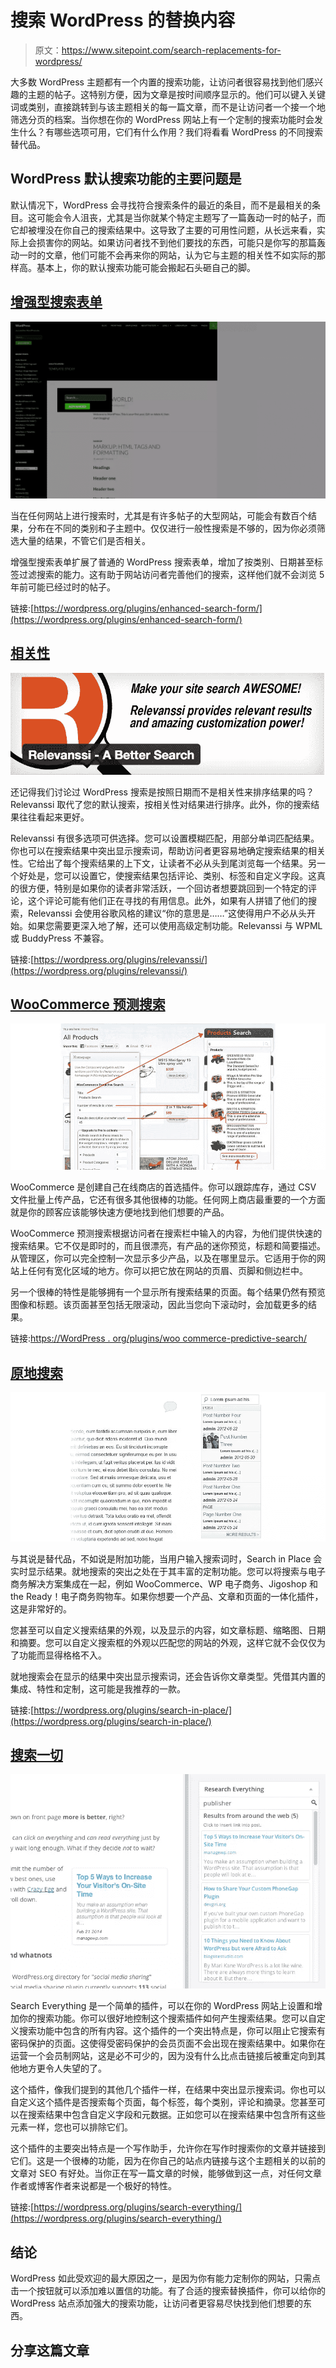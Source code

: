 # 搜索 WordPress 的替换内容

> 原文：<https://www.sitepoint.com/search-replacements-for-wordpress/>

大多数 WordPress 主题都有一个内置的搜索功能，让访问者很容易找到他们感兴趣的主题的帖子。这特别方便，因为文章是按时间顺序显示的。他们可以键入关键词或类别，直接跳转到与该主题相关的每一篇文章，而不是让访问者一个接一个地筛选分页的档案。当你想在你的 WordPress 网站上有一个定制的搜索功能时会发生什么？有哪些选项可用，它们有什么作用？我们将看看 WordPress 的不同搜索替代品。

## WordPress 默认搜索功能的主要问题是

默认情况下，WordPress 会寻找符合搜索条件的最近的条目，而不是最相关的条目。这可能会令人沮丧，尤其是当你就某个特定主题写了一篇轰动一时的帖子，而它却被埋没在你自己的搜索结果中。这导致了主要的可用性问题，从长远来看，实际上会损害你的网站。如果访问者找不到他们要找的东西，可能只是你写的那篇轰动一时的文章，他们可能不会再来你的网站，认为它与主题的相关性不如实际的那样高。基本上，你的默认搜索功能可能会搬起石头砸自己的脚。

## [增强型搜索表单](https://wordpress.org/plugins/enhanced-search-form/)

![Enhanced Search Form](img/94a63935f306f42099973c938ec260c9.png)

当在任何网站上进行搜索时，尤其是有许多帖子的大型网站，可能会有数百个结果，分布在不同的类别和子主题中。仅仅进行一般性搜索是不够的，因为你必须筛选大量的结果，不管它们是否相关。

增强型搜索表单扩展了普通的 WordPress 搜索表单，增加了按类别、日期甚至标签过滤搜索的能力。这有助于网站访问者完善他们的搜索，这样他们就不会浏览 5 年前可能已经过时的帖子。

链接:[https://wordpress.org/plugins/enhanced-search-form/](https://wordpress.org/plugins/enhanced-search-form/)

## [相关性](https://wordpress.org/plugins/relevanssi/)

![Relevanssi](img/4ef01da212c883b0c8c3607113f6eb0b.png)

还记得我们讨论过 WordPress 搜索是按照日期而不是相关性来排序结果的吗？Relevanssi 取代了您的默认搜索，按相关性对结果进行排序。此外，你的搜索结果往往看起来更好。

Relevanssi 有很多选项可供选择。您可以设置模糊匹配，用部分单词匹配结果。你也可以在搜索结果中突出显示搜索词，帮助访问者更容易地确定搜索结果的相关性。它给出了每个搜索结果的上下文，让读者不必从头到尾浏览每一个结果。另一个好处是，您可以设置它，使搜索结果包括评论、类别、标签和自定义字段。这真的很方便，特别是如果你的读者非常活跃，一个回访者想要跳回到一个特定的评论，这个评论可能有他们正在寻找的有用信息。此外，如果有人拼错了他们的搜索，Relevanssi 会使用谷歌风格的建议“你的意思是……”这使得用户不必从头开始。如果您需要更深入地了解，还可以使用高级定制功能。Relevanssi 与 WPML 或 BuddyPress 不兼容。

链接:[https://wordpress.org/plugins/relevanssi/](https://wordpress.org/plugins/relevanssi/)

## [WooCommerce 预测搜索](https://wordpress.org/plugins/woocommerce-predictive-search/)

![WooCommerce Predictive Search](img/c54e38df201d43655b6169f99ddd5f62.png)

WooCommerce 是创建自己在线商店的首选插件。你可以跟踪库存，通过 CSV 文件批量上传产品，它还有很多其他很棒的功能。任何网上商店最重要的一个方面就是你的顾客应该能够快速方便地找到他们想要的产品。

WooCommerce 预测搜索根据访问者在搜索栏中输入的内容，为他们提供快速的搜索结果。它不仅是即时的，而且很漂亮，有产品的迷你预览，标题和简要描述。从管理区，你可以完全控制一次显示多少产品，以及在哪里显示。它适用于你的网站上任何有宽化区域的地方。你可以把它放在网站的页眉、页脚和侧边栏中。

另一个很棒的特性是能够拥有一个显示所有搜索结果的页面。每个结果仍然有预览图像和标题。该页面甚至包括无限滚动，因此当您向下滚动时，会加载更多的结果。

链接:[https://WordPress . org/plugins/woo commerce-predictive-search/](https://wordpress.org/plugins/woocommerce-predictive-search/)

## [原地搜索](https://wordpress.org/plugins/search-in-place/)

![Search in Place](img/f211a1da107ee170798aa7efe0956add.png)

与其说是替代品，不如说是附加功能，当用户输入搜索词时，Search in Place 会实时显示结果。就地搜索的突出之处在于其丰富的定制功能。您可以将搜索与电子商务解决方案集成在一起，例如 WooCommerce、WP 电子商务、Jigoshop 和 the Ready！电子商务购物车。如果你想要一个产品、文章和页面的一体化插件，这是非常好的。

您甚至可以自定义搜索结果的外观，以及显示的内容，如文章标题、缩略图、日期和摘要。您可以自定义搜索框的外观以匹配您的网站的外观，这样它就不会仅仅为了功能而显得格格不入。

就地搜索会在显示的结果中突出显示搜索词，还会告诉你文章类型。凭借其内置的集成、特性和定制，这可能是我推荐的一款。

链接:[https://wordpress.org/plugins/search-in-place/](https://wordpress.org/plugins/search-in-place/)

## [搜索一切](https://wordpress.org/plugins/search-everything/)

![Search Everything](img/061ba3da91e8a9085f57452085a9af44.png)

Search Everything 是一个简单的插件，可以在你的 WordPress 网站上设置和增加你的搜索功能。你可以很好地控制这个搜索插件如何产生搜索结果。您可以自定义搜索功能中包含的所有内容。这个插件的一个突出特点是，你可以阻止它搜索有密码保护的页面。这使得受密码保护的会员页面不会出现在搜索结果中。如果你在运营一个会员制网站，这是必不可少的，因为没有什么比点击链接后被重定向到其他地方更令人失望的了。

这个插件，像我们提到的其他几个插件一样，在结果中突出显示搜索词。你也可以自定义这个插件是否搜索每个页面，每个标签，每个类别，评论和摘录。您甚至可以在搜索结果中包含自定义字段和元数据。正如您可以在搜索结果中包含所有这些元素一样，您也可以排除它们。

这个插件的主要突出特点是一个写作助手，允许你在写作时搜索你的文章并链接到它们。这是一个很棒的功能，因为在你自己的站点内链接与这个主题相关的以前的文章对 SEO 有好处。当你正在写一篇文章的时候，能够做到这一点，对任何文章作者或博客作者来说都是一个极好的特性。

链接:[https://wordpress.org/plugins/search-everything/](https://wordpress.org/plugins/search-everything/)

## 结论

WordPress 如此受欢迎的最大原因之一，是因为你有能力定制你的网站，只需点击一个按钮就可以添加难以置信的功能。有了合适的搜索替换插件，你可以给你的 WordPress 站点添加强大的搜索功能，让访问者更容易尽快找到他们想要的东西。

## 分享这篇文章